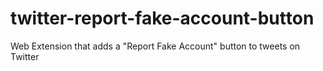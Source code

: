 # twitter-report-fake-account-button
Web Extension that adds a "Report Fake Account" button to tweets on Twitter
